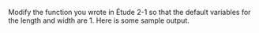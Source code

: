 Modify the function you wrote in Étude 2-1 so that the default variables for the length and width are 1. Here is some sample output.
